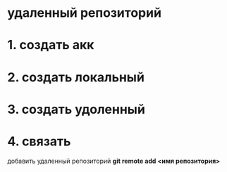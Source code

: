 # удаленный репозиторий
# 1. создать акк
# 2. создать локальный
# 3. создать удоленный
# 4. связать


добавить удаленный репозиторий 
**git remote add <имя репозитория>**
